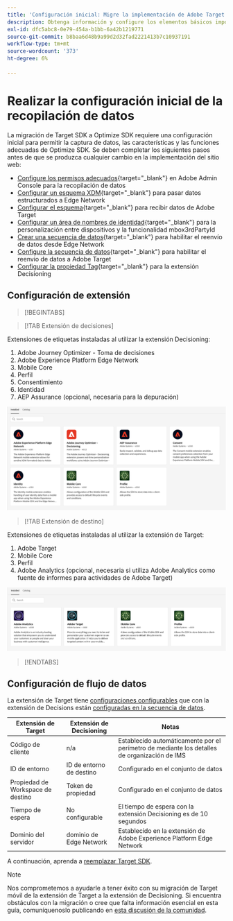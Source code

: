 ```yaml
---
title: 'Configuración inicial: Migre la implementación de Adobe Target en su aplicación móvil a la extensión Adobe Journey Optimizer - Decisioning'
description: Obtenga información y configure los elementos básicos importantes necesarios para la implementación de Platform Web SDK
exl-id: dfc5abc8-0e79-454a-b1bb-6a42b1219771
source-git-commit: b8baa6d48b9a99d2d32fad2221413b7c10937191
workflow-type: tm+mt
source-wordcount: '373'
ht-degree: 6%

---
```


# Realizar la configuración inicial de la recopilación de datos

La migración de Target SDK a Optimize SDK requiere una configuración inicial para permitir la captura de datos, las características y las funciones adecuadas de Optimize SDK. Se deben completar los siguientes pasos antes de que se produzca cualquier cambio en la implementación del sitio web:

- [Configure los permisos adecuados](https://experienceleague.adobe.com/en/docs/platform-learn/implement-web-sdk/overview#permissions){target="_blank"} en Adobe Admin Console para la recopilación de datos
- [Configurar un esquema XDM](https://experienceleague.adobe.com/en/docs/platform-learn/implement-mobile-sdk/initial-configuration/create-schema){target="_blank"} para pasar datos estructurados a Edge Network
- [Configurar el esquema](https://experienceleague.adobe.com/en/docs/platform-learn/implement-mobile-sdk/experience-cloud/target#update-your-schema){target="_blank"} para recibir datos de Adobe Target
- [Configurar un área de nombres de identidad](https://experienceleague.adobe.com/en/docs/platform-learn/implement-mobile-sdk/app-implementation/identity#set-up-a-custom-identity-namespace){target="_blank"} para la personalización entre dispositivos y la funcionalidad mbox3rdPartyId
- [Crear una secuencia de datos](https://experienceleague.adobe.com/en/docs/platform-learn/implement-mobile-sdk/initial-configuration/create-datastream){target="_blank"} para habilitar el reenvío de datos desde Edge Network
- [Configure la secuencia de datos](https://experienceleague.adobe.com/en/docs/platform-learn/implement-mobile-sdk/experience-cloud/target#update-datastream-configuration){target="_blank"} para habilitar el reenvío de datos a Adobe Target
- [Configurar la propiedad Tag](https://experienceleague.adobe.com/en/docs/platform-learn/implement-mobile-sdk/experience-cloud/target#install-adobe-journey-optimizer---decisioning-tags-extension){target="_blank"} para la extensión Decisioning

## Configuración de extensión

>[!BEGINTABS]

>[!TAB Extensión de decisiones]

Extensiones de etiquetas instaladas al utilizar la extensión Decisioning:

1. Adobe Journey Optimizer - Toma de decisiones
1. Adobe Experience Platform Edge Network
1. Mobile Core
1. Perfil
1. Consentimiento
1. Identidad
1. AEP Assurance (opcional, necesaria para la depuración)

![Extensiones de etiquetas instaladas al utilizar la extensión Decisioning](assets/tag-extensions-decisioning.png)

>[!TAB Extensión de destino]

Extensiones de etiquetas instaladas al utilizar la extensión de Target:

1. Adobe Target
1. Mobile Core
1. Perfil
1. Adobe Analytics (opcional, necesaria si utiliza Adobe Analytics como fuente de informes para actividades de Adobe Target)

![Extensiones de etiquetas instaladas al utilizar la extensión de Target](assets/tag-extensions-target.png)

>[!ENDTABS]

## Configuración de flujo de datos

La extensión de Target tiene [configuraciones configurables](https://developer.adobe.com/client-sdks/solution/adobe-target/#configure-the-target-extension-in-the-data-collection-ui) que con la extensión de Decisions están [configuradas en la secuencia de datos](https://developer.adobe.com/client-sdks/edge/adobe-journey-optimizer-decisioning/#adobe-experience-platform-data-collection-setup).

| Extensión de Target | Extensión de Decisioning | Notas |
| --- | --- | --- | 
| Código de cliente | n/a | Establecido automáticamente por el perímetro de mediante los detalles de organización de IMS |
| ID de entorno | ID de entorno de destino | Configurado en el conjunto de datos |
| Propiedad de Workspace de destino | Token de propiedad | Configurado en el conjunto de datos |
| Tiempo de espera | No configurable | El tiempo de espera con la extensión Decisioning es de 10 segundos |
| Dominio del servidor | dominio de Edge Network | Establecido en la extensión de Adobe Experience Platform Edge Network |

A continuación, aprenda a [reemplazar Target SDK](replace-sdk.md).

>[!NOTE]
>
>Nos comprometemos a ayudarle a tener éxito con su migración de Target móvil de la extensión de Target a la extensión de Decisioning. Si encuentra obstáculos con la migración o cree que falta información esencial en esta guía, comuníquenoslo publicando en [esta discusión de la comunidad](https://experienceleaguecommunities.adobe.com/t5/adobe-experience-platform-data/tutorial-discussion-migrate-target-from-at-js-to-web-sdk/m-p/575587#M463).
